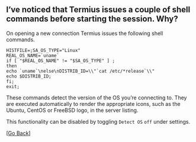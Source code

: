 ## I’ve noticed that Termius issues a couple of shell commands before starting the session. Why?
On opening a new connection Termius issues the following shell commands.

`````
HISTFILE=;SA_OS_TYPE="Linux"
REAL_OS_NAME=`uname`
if [ "$REAL_OS_NAME" != "$SA_OS_TYPE" ] ;
then
echo `uname`\nelse\nDISTRIB_ID=\\"`cat /etc/*release`\\"
echo $DISTRIB_ID;
fi;
exit;
`````

These commands detect the version of the OS you’re connecting to. They are executed automatically to render the appropriate icons, such as the Ubuntu, CentOS or FreeBSD logo, in the server listing.

This functionality can be disabled by toggling `Detect OS` `off` under settings.

[[Go Back](README.md)]
